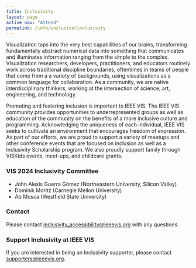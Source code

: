 ```yaml
---
title: Inclusivity
layout: page
active_nav: "Attend"
permalink: /info/inclusion/inclusivity
---
```

Visualization taps into the very best capabilities of our brains, transforming fundamentally abstract numerical data into something that communicates and illuminates information ranging from the simple to the complex. Visualization researchers, developers, practitioners, and educators routinely work across traditional discipline boundaries, oftentimes in teams of people that come from a a variety of backgrounds, using visualizations as a common language for collaboration. As a community, we are native interdisciplinary thinkers, working at the intersection of science, art, engineering, and technology. 

Promoting and fostering inclusion is important to IEEE VIS. The IEEE VIS community provides opportunities to underrepresented groups as well as education of the community on the benefits of a more inclusive culture and programming. Acknowledging the uniqueness of each individual, IEEE VIS seeks to cultivate an environment that encourages freedom of expression. As part of our efforts, we are proud to support a variety of meetups and other conference events that are focused on inclusion as well as a Inclusivity Scholarship program.  We also proudly support family through VISKids events, meet-ups, and childcare grants.

### VIS 2024 Inclusivity Committee

* John Alexis Guerra Gómez (Northeastern University, Silicon Valley)
* Dominik Moritz (Carnegie Mellon University)
* Ab Mosca (Westfield State University)

### Contact

Please contact [inclusivity_accessibility@ieeevis.org](mailto:inclusivity_accessibility@ieeevis.org) with any questions.
 
### Support Inclusivity at IEEE VIS

If you are interested in being an Inclusivity supporter, please contact [supporters@ieeevis.org](mailto:supporters@ieeevis.org).
 
